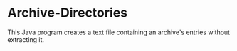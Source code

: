 # Archive-Directories
This Java program creates a text file containing an archive's entries without extracting it.
